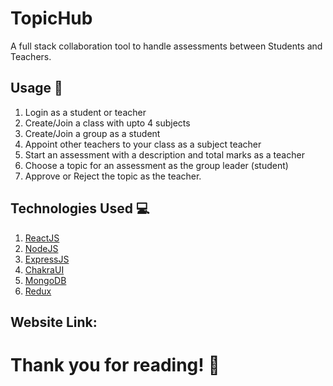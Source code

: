 # TopicHub
A full stack collaboration tool to handle assessments between Students and Teachers.

## Usage 🚀
1. Login as a student or teacher
2. Create/Join a class with upto 4 subjects
3. Create/Join a group as a student
4. Appoint other teachers to your class as a subject teacher
5. Start an assessment with a description and total marks as a teacher
6. Choose a topic for an assessment as the group leader (student)
7. Approve or Reject the topic as the teacher.

## Technologies Used 💻
1. [ReactJS](https://reactjs.org/)
2. [NodeJS](https://nodejs.org/en/) 
3. [ExpressJS](https://expressjs.com/)
4. [ChakraUI](https://chakra-ui.com/)
5. [MongoDB](https://www.mongodb.com/try)
6. [Redux](https://redux.js.org/)

## Website Link:

# Thank you for reading! 🌟
